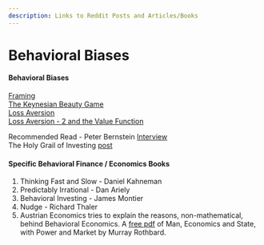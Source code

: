 ```yaml
---
description: Links to Reddit Posts and Articles/Books
---
```


# Behavioral Biases

#### **Behavioral Biases**

[Framing](http://redd.it/2b1h18)  
[The Keynesian Beauty Game](http://redd.it/2c542r)  
[Loss Aversion](http://redd.it/2duyp9)  
[Loss Aversion - 2 and the Value Function](http://redd.it/2fmg7h)

Recommended Read - Peter Bernstein [Interview](http://redd.it/2dfgll)  
The Holy Grail of Investing [post](http://redd.it/2bdjtz)

#### **Specific Behavioral Finance / Economics Books**

1. Thinking Fast and Slow - Daniel Kahneman
2. Predictably Irrational - Dan Ariely
3. Behavioral Investing - James Montier
4. Nudge - Richard Thaler
5. Austrian Economics tries to explain the reasons, non-mathematical, behind Behavioral Economics. A [free pdf](http://mises.org/library/man-economy-and-state-power-and-market) of Man, Economics and State, with Power and Market by Murray Rothbard.

